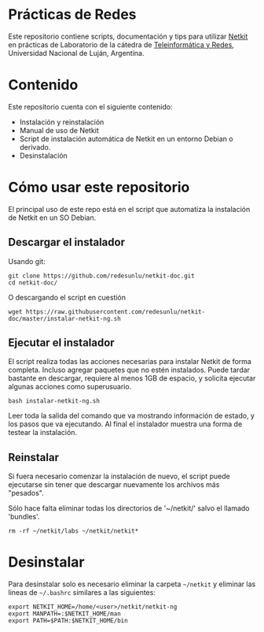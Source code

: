 # Prácticas de Redes

Este repositorio contiene scripts, documentación y tips para utilizar [Netkit](http://wiki.netkit.org/index.php/Main_Page) en prácticas de Laboratorio de la cátedra de [Teleinformática y Redes](http://www.labredes.unlu.edu.ar/tyr), Universidad Nacional de Luján, Argentina.

# Contenido

Este repositorio cuenta con el siguiente contenido:

 * Instalación y reinstalación
 * Manual de uso de Netkit
 * Script de instalación automática de Netkit en un entorno Debian o derivado.
 * Desinstalación

# Cómo usar este repositorio

El principal uso de este repo está en el script que automatiza la instalación de Netkit en un SO Debian.

## Descargar el instalador

Usando git:

```
git clone https://github.com/redesunlu/netkit-doc.git
cd netkit-doc/
```

O descargando el script en cuestión

```
wget https://raw.githubusercontent.com/redesunlu/netkit-doc/master/instalar-netkit-ng.sh
```

## Ejecutar el instalador

El script realiza todas las acciones necesarias para instalar Netkit de forma completa. Incluso agregar paquetes que no estén instalados. Puede tardar bastante en descargar, requiere al menos 1GB de espacio, y solicita ejecutar algunas acciones como superusuario.

```
bash instalar-netkit-ng.sh
```

Leer toda la salida del comando que va mostrando información de estado, y los pasos que va ejecutando. Al final el instalador muestra una forma de testear la instalación.

## Reinstalar

Si fuera necesario comenzar la instalación de nuevo, el script puede ejecutarse sin tener que descargar nuevamente los archivos más "pesados".

Sólo hace falta eliminar todas los directorios de '~/netkit/' salvo el llamado 'bundles'.

```
rm -rf ~/netkit/labs ~/netkit/netkit*
```

# Desinstalar

Para desinstalar solo es necesario eliminar la carpeta `~/netkit` y eliminar las lineas de `~/.bashrc` similares a las siguientes:

```
export NETKIT_HOME=/home/<user>/netkit/netkit-ng
export MANPATH=:$NETKIT_HOME/man
export PATH=$PATH:$NETKIT_HOME/bin
```
